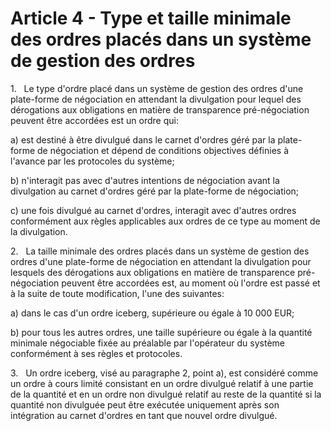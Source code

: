 # Article 4 - Type et taille minimale des ordres placés dans un système de gestion des ordres


1.   Le type d'ordre placé dans un système de gestion des ordres d'une plate-forme de négociation en attendant la divulgation pour lequel des dérogations aux obligations en matière de transparence pré-négociation peuvent être accordées est un ordre qui:

a) est destiné à être divulgué dans le carnet d'ordres géré par la plate-forme de négociation et dépend de conditions objectives définies à l'avance par les protocoles du système;

b) n'interagit pas avec d'autres intentions de négociation avant la divulgation au carnet d'ordres géré par la plate-forme de négociation;

c) une fois divulgué au carnet d'ordres, interagit avec d'autres ordres conformément aux règles applicables aux ordres de ce type au moment de la divulgation.

2.   La taille minimale des ordres placés dans un système de gestion des ordres d'une plate-forme de négociation en attendant la divulgation pour lesquels des dérogations aux obligations en matière de transparence pré-négociation peuvent être accordées est, au moment où l'ordre est passé et à la suite de toute modification, l'une des suivantes:

a) dans le cas d'un ordre iceberg, supérieure ou égale à 10 000 EUR;

b) pour tous les autres ordres, une taille supérieure ou égale à la quantité minimale négociable fixée au préalable par l'opérateur du système conformément à ses règles et protocoles.

3.   Un ordre iceberg, visé au paragraphe 2, point a), est considéré comme un ordre à cours limité consistant en un ordre divulgué relatif à une partie de la quantité et en un ordre non divulgué relatif au reste de la quantité si la quantité non divulguée peut être exécutée uniquement après son intégration au carnet d'ordres en tant que nouvel ordre divulgué.
